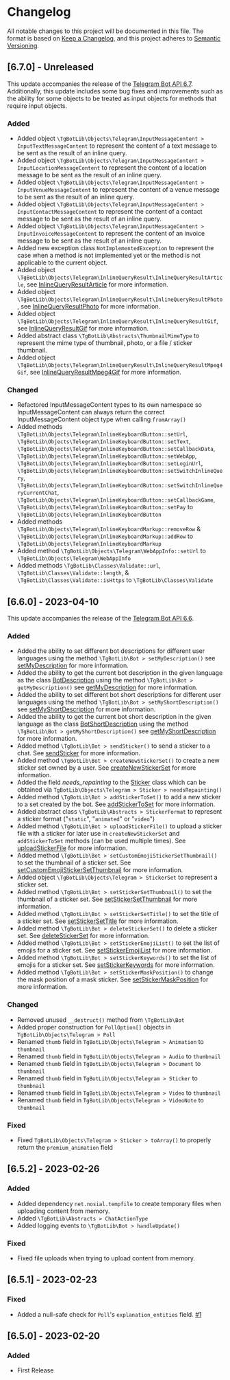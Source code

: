# Changelog

All notable changes to this project will be documented in this file.
The format is based on [Keep a Changelog](https://keepachangelog.com/en/1.0.0/),
and this project adheres to [Semantic Versioning](https://semver.org/spec/v2.0.0.html).

## [6.7.0] - Unreleased

This update accompanies the release of the [Telegram Bot API 6.7](https://core.telegram.org/bots/api#april-21-2023).
Additionally, this update includes some bug fixes and improvements such as the ability for some objects to be treated as
input objects for methods that require input objects.

### Added
 * Added object `\TgBotLib\Objects\Telegram\InputMessageContent > InputTextMessageContent` to represent the content of a text message to be sent as the result of an inline query.
 * Added object `\TgBotLib\Objects\Telegram\InputMessageContent > InputLocationMessageContent` to represent the content of a location message to be sent as the result of an inline query.
 * Added object `\TgBotLib\Objects\Telegram\InputMessageContent > InputVenueMessageContent` to represent the content of a venue message to be sent as the result of an inline query.
 * Added object `\TgBotLib\Objects\Telegram\InputMessageContent > InputContactMessageContent` to represent the content of a contact message to be sent as the result of an inline query.
 * Added object `\TgBotLib\Objects\Telegram\InputMessageContent > InputInvoiceMessageContent` to represent the content of an invoice message to be sent as the result of an inline query.
 * Added new exception class `NotImplementedException` to represent the case when a method is not implemented yet or the method is not applicable to the current object.
 * Added object `\TgBotLib\Objects\Telegram\InlineQueryResult\InlineQueryResultArticle`, see [InlineQueryResultArticle](https://core.telegram.org/bots/api#inlinequeryresultarticle) for more information.
 * Added object `\TgBotLib\Objects\Telegram\InlineQueryResult\InlineQueryResultPhoto`, see [InlineQueryResultPhoto](https://core.telegram.org/bots/api#inlinequeryresultphoto) for more information.
 * Added object `\TgBotLib\Objects\Telegram\InlineQueryResult\InlineQueryResultGif`, see [InlineQueryResultGif](https://core.telegram.org/bots/api#inlinequeryresultgif) for more information.
 * Added abstract class `\TgBotLib\Abstracts\ThumbnailMimeType` to represent the mime type of thumbnail, photo, or a file / sticker thumbnail.
 * Added object `\TgBotLib\Objects\Telegram\InlineQueryResult\InlineQueryResultMpeg4Gif`, see [InlineQueryResultMpeg4Gif](https://core.telegram.org/bots/api#inlinequeryresultmpeg4gif) for more information.

### Changed
 * Refactored InputMessageContent types to its own namespace so InputMessageContent can always return the correct InputMessageContent object type when calling `fromArray()`
 * Added methods `\TgBotLib\Objects\Telegram\InlineKeyboardButton::setUrl`, `\TgBotLib\Objects\Telegram\InlineKeyboardButton::setText`, `\TgBotLib\Objects\Telegram\InlineKeyboardButton::setCallbackData`,
   `\TgBotLib\Objects\Telegram\InlineKeyboardButton::setWebApp`, `\TgBotLib\Objects\Telegram\InlineKeyboardButton::setLoginUrl`,
   `\TgBotLib\Objects\Telegram\InlineKeyboardButton::setSwitchInlineQuery`, `\TgBotLib\Objects\Telegram\InlineKeyboardButton::setSwitchInlineQueryCurrentChat`,
   `\TgBotLib\Objects\Telegram\InlineKeyboardButton::setCallbackGame`,  `\TgBotLib\Objects\Telegram\InlineKeyboardButton::setPay`
   to `\TgBotLib\Objects\Telegram\InlineKeyboardButton`
 * Added methods `\TgBotLib\Objects\Telegram\InlineKeyboardMarkup::removeRow` & `\TgBotLib\Objects\Telegram\InlineKeyboardMarkup::addRow` to `\TgBotLib\Objects\Telegram\InlineKeyboardMarkup`
 * Added method `\TgBotLib\Objects\Telegram\WebAppInfo::setUrl` to `\TgBotLib\Objects\Telegram\WebAppInfo`
 * Added methods `\TgBotLib\Classes\Validate::url`, `\TgBotLib\Classes\Validate::length`, & `\TgBotLib\Classes\Validate::isHttps` to `\TgBotLib\Classes\Validate`

## [6.6.0] - 2023-04-10

This update accompanies the release of the [Telegram Bot API 6.6](https://core.telegram.org/bots/api#march-9-2023).

### Added
 * Added the ability to set different bot descriptions for different user languages using the method `\TgBotLib\Bot > setMyDescription()`
   see [setMyDescription](https://core.telegram.org/bots/api#setmydescription) for more information.
 * Added the ability to get the current bot description in the given language as the class [BotDescription](https://core.telegram.org/bots/api#botdescription)
   using the method `\TgBotLib\Bot > getMyDescription()` see [getMyDescription](https://core.telegram.org/bots/api#getmydescription) for more information.
 * Added the ability to set different bot short descriptions for different user languages using the method `\TgBotLib\Bot > setMyShortDescription()`
   see [setMyShortDescription](https://core.telegram.org/bots/api#setmyshortdescription) for more information.
 * Added the ability to get the current bot short description in the given language as the class [BotShortDescription](https://core.telegram.org/bots/api#botshortdescription)
   using the method `\TgBotLib\Bot > getMyShortDescription()` see [getMyShortDescription](https://core.telegram.org/bots/api#getmyshortdescription) for more information.
 * Added method `\TgBotLib\Bot > sendSticker()` to send a sticker to a chat. See [sendSticker](https://core.telegram.org/bots/api#sendsticker) for more information.
 * Added method `\TgBotLib\Bot > createNewStickerSet()` to create a new sticker set owned by a user. See [createNewStickerSet](https://core.telegram.org/bots/api#createnewstickerset) for more information.
 * Added the field _needs_repainting_ to the [Sticker](https://core.telegram.org/bots/api#sticker) class
   which can be obtained via `TgBotLib\Objects\Telegram > Sticker > needsRepainting()`
 * Added method `\TgBotLib\Bot > addStickerToSet()` to add a new sticker to a set created by the bot. 
   See [addStickerToSet](https://core.telegram.org/bots/api#addstickertoset) for more information.
 * Added abstract class `\TgBotLib\Abstracts > StickerFormat` to represent a sticker format ("`static`", "`animated`" or "`video`")
 * Added method `\TgBotLib\Bot > uploadStickerFile()` to upload a sticker file with a sticker for later use in `createNewStickerSet` and `addStickerToSet` methods (can be used multiple times). 
   See [uploadStickerFile](https://core.telegram.org/bots/api#uploadstickerfile) for more information.
 * Added method `\TgBotLib\Bot > setCustomEmojiStickerSetThumbnail()` to set the thumbnail of a sticker set. 
   See [setCustomEmojiStickerSetThumbnail](https://core.telegram.org/bots/api#setcustomemojistickersetthumbnail) for more information.
 * Added object `\TgBotLib\Objects\Telegram > StickerSet` to represent a sticker set.
 * Added method `\TgBotLib\Bot > setStickerSetThumbnail()` to set the thumbnail of a sticker set. 
   See [setStickerSetThumbnail](https://core.telegram.org/bots/api#setstickersetthumbnail) for more information.
 * Added method `\TgBotLib\Bot > setStickerSetTitle()` to set the title of a sticker set. 
   See [setStickerSetTitle](https://core.telegram.org/bots/api#setstickersettitle) for more information.
 * Added method `\TgBotLib\Bot > deleteStickerSet()` to delete a sticker set. 
   See [deleteStickerSet](https://core.telegram.org/bots/api#deletestickerset) for more information.
 * Added method `\TgBotLib\Bot > setStickerEmojiList()` to set the list of emojis for a sticker set. 
   See [setStickerEmojiList](https://core.telegram.org/bots/api#setstickeremojilist) for more information.
 * Added method `\TgBotLib\Bot > setStickerKeywords()` to set the list of emojis for a sticker set. 
   See [setStickerKeywords](https://core.telegram.org/bots/api#setstickerkeywords) for more information.
 * Added method `\TgBotLib\Bot > setStickerMaskPosition()` to change the mask position of a mask sticker. 
   See [setStickerMaskPosition](https://core.telegram.org/bots/api#setstickermaskposition) for more information.

### Changed
 * Removed unused `__destruct()` method from `\TgBotLib\Bot`
 * Added proper construction for `PollOption[]` objects in `TgBotLib\Objects\Telegram > Poll`
 * Renamed `thumb` field in `TgBotLib\Objects\Telegram > Animation` to `thumbnail`
 * Renamed `thumb` field in `TgBotLib\Objects\Telegram > Audio` to `thumbnail`
 * Renamed `thumb` field in `TgBotLib\Objects\Telegram > Document` to `thumbnail`
 * Renamed `thumb` field in `TgBotLib\Objects\Telegram > Sticker` to `thumbnail`
 * Renamed `thumb` field in `TgBotLib\Objects\Telegram > Video` to `thumbnail`
 * Renamed `thumb` field in `TgBotLib\Objects\Telegram > VideoNote` to `thumbnail`

### Fixed
 * Fixed `TgBotLib\Objects\Telegram > Sticker > toArray()` to properly return the `premium_animation` field

## [6.5.2] - 2023-02-26

### Added
 * Added dependency `net.nosial.tempfile` to create temporary files when uploading content from memory.
 * Added `\TgBotLib\Abstracts > ChatActionType`
 * Added logging events to `\TgBotLib\Bot > handleUpdate()`

### Fixed
 * Fixed file uploads when trying to upload content from memory.


## [6.5.1] - 2023-02-23

### Fixed
 * Added a null-safe check for `Poll`'s `explanation_entities` field. [#1](https://git.n64.cc/nosial/libs/tgbot/-/issues/1)


## [6.5.0] - 2023-02-20

### Added
 * First Release